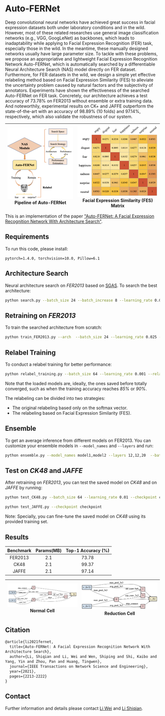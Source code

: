 # Auto-FERNet
Deep convolutional neural networks have achieved great success in facial expression datasets both under laboratory conditions and in the wild. However, most of these related researches use general image classification networks (e.g., VGG, GoogLeNet) as backbones, which leads to inadaptability while applying to Facial Expression Recognition (FER) task, especially those in the wild. In the meantime, these manually designed networks usually have large parameter size. To tackle with these problems, we propose an appropriative and lightweight Facial Expression Recognition Network Auto-FERNet, which is automatically searched by a differentiable Neural Architecture Search (NAS) model directly on FER dataset. Furthermore, for FER datasets in the wild, we design a simple yet effective relabeling method based on Facial Expression Similarity (FES) to alleviate the uncertainty problem caused by natural factors and the subjectivity of annotators. Experiments have shown the effectiveness of the searched Auto-FERNet on FER task. Concretely, our architecture achieves a test accuracy of 73.78% on FER2013 without ensemble or extra training data. And noteworthily, experimental results on CK+ and JAFFE outperform the state-of-the-art with an accuracy of 98.89% (10 folds) and 97.14%, respectively, which also validate the robustness of our system.

![overview](images/overview.png)Pipeline of Auto-FERNet | ![FES](images/FES.png)Facial Expression Similarity (FES) Matrix
---|---



This is an implementation of the paper ["Auto-FERNet: A Facial Expression Recognition Network With Architecture Search"](https://ieeexplore.ieee.org/abstract/document/9442348).


## Requirements
To run this code, please install:
```
pytorch=1.4.0, torchvision=10.0, Pillow=6.1
```


## Architecture Search
Neural architecture search on _FER2013_ based on [SGAS](https://arxiv.org/abs/1912.00195). To search the best architecture:
```bash
python search.py --batch_size 24 --batch_increase 8 --learning_rate 0.025
```

## Retraining on _FER2013_
To train the searched architecture from scratch:
```bash
python train_FER2013.py --arch  --batch_size 24 --learning_rate 0.025 --layers 12 --auxiliary_weight 0.4
```


## Relabel Training
To conduct a relabel training for better performance:
```bash
python relabel_training.py --batch_size 64 --learning_rate 0.001 --relabel_threshold 0.2 --fes True --fes_threshold 0.03 --checkpoint checkpoint
```
Note that the loaded models are, ideally, the ones saved before totally converged, such as when the training accuracy reaches _85%_ or _90%_. 

The relabeling can be divided into two strategies:
+ The original relabeling based only on the softmax vector.
+ The relabeling based on Facial Expression Similarity (FES).


## Ensemble
To get an average inference from different models on FER2013. You can customize your ensemble models in `--model_names` and `--layers` and run:
```bash
python ensemble.py --model_names model1,model2 --layers 12,12,20  --batch_size 64
```

## Test on _CK48_ and _JAFFE_
After retraining on _FER2013_, you can test the saved model on _CK48_ and on _JAFFE_ by running:
```bash
python test_CK48.py --batch_size 64 --learning_rate 0.01 --checkpoint checkpoint 
```
```bash
python test_JAFFE.py --checkpoint checkpoint 
```

Note: Specially, you can fine-tune the saved model on _CK48_ using its provided training set.

## Results
|Benchmark|Params(MB)|Top-1 Accuracy (%)|
|:-----:|:-----:|:-----:|
|FER2013|2.1|73.78|
|CK48|2.1|99.37|
|JAFFE|2.1|97.14|

![overview](images/normal.png)Normal Cell | ![FES](images/reduction.png)Reduction Cell
---|---


## Citation
```
@article{li2021fernet,
  title={Auto-FERNet: A Facial Expression Recognition Network With Architecture Search},
  author={Li, Shiqian and Li, Wei and Wen, Shiping and Shi, Kaibo and Yang, Yin and Zhou, Pan and Huang, Tingwen},
  journal={IEEE Transactions on Network Science and Engineering},
  year={2021},
  pages={2213-2222}
}
```

## Contact
Further information and details please contact [Li Wei](liwei9719@126.com) and [Li Shiqian](lishiqian2001@gmail.com).
